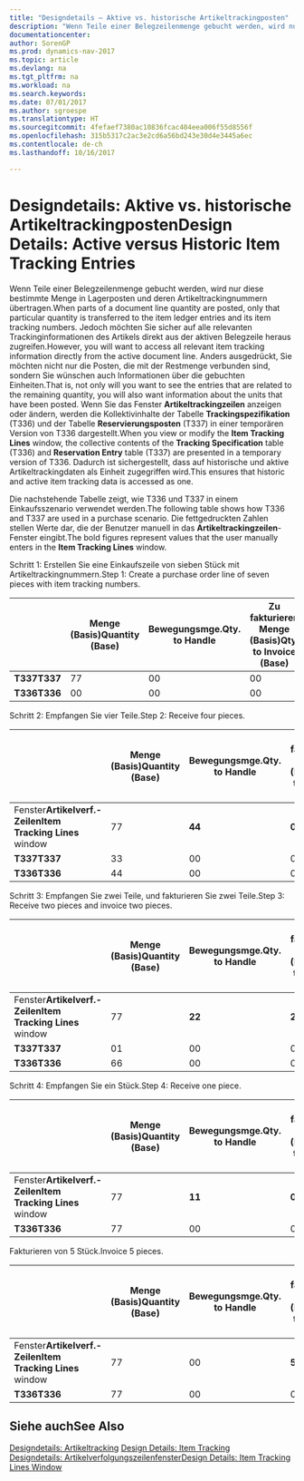 ```yaml
---
title: "Designdetails – Aktive vs. historische Artikeltrackingposten"
description: "Wenn Teile einer Belegzeilenmenge gebucht werden, wird nur diese bestimmte Menge in Lagerposten und deren Artikeltrackingnummern übertragen. Jedoch möchten Sie sicher auf alle relevanten Trackinginformationen des Artikels direkt aus der aktiven Belegzeile heraus zugreifen. Anders ausgedrückt, Sie möchten nicht nur die Posten, die mit der Restmenge verbunden sind, sondern Sie wünschen auch Informationen über die gebuchten Einheiten. Wenn Sie das Fenster **Artikeltrackingzeilen** anzeigen oder ändern, werden die Kollektivinhalte der Tabelle **Trackingspezifikation** (T336) und der Tabelle **Reservierungsposten** (T337) in einer temporären Version von T336 dargestellt. Dadurch ist sichergestellt, dass auf historische und aktive Artikeltrackingdaten als Einheit zugegriffen wird."
documentationcenter: 
author: SorenGP
ms.prod: dynamics-nav-2017
ms.topic: article
ms.devlang: na
ms.tgt_pltfrm: na
ms.workload: na
ms.search.keywords: 
ms.date: 07/01/2017
ms.author: sgroespe
ms.translationtype: HT
ms.sourcegitcommit: 4fefaef7380ac10836fcac404eea006f55d8556f
ms.openlocfilehash: 315b5317c2ac3e2cd6a56bd243e30d4e3445a6ec
ms.contentlocale: de-ch
ms.lasthandoff: 10/16/2017

---
```

# <a name="design-details-active-versus-historic-item-tracking-entries"></a><span data-ttu-id="b1d89-107">Designdetails: Aktive vs. historische Artikeltrackingposten</span><span class="sxs-lookup"><span data-stu-id="b1d89-107">Design Details: Active versus Historic Item Tracking Entries</span></span>
<span data-ttu-id="b1d89-108">Wenn Teile einer Belegzeilenmenge gebucht werden, wird nur diese bestimmte Menge in Lagerposten und deren Artikeltrackingnummern übertragen.</span><span class="sxs-lookup"><span data-stu-id="b1d89-108">When parts of a document line quantity are posted, only that particular quantity is transferred to the item ledger entries and its item tracking numbers.</span></span> <span data-ttu-id="b1d89-109">Jedoch möchten Sie sicher auf alle relevanten Trackinginformationen des Artikels direkt aus der aktiven Belegzeile heraus zugreifen.</span><span class="sxs-lookup"><span data-stu-id="b1d89-109">However, you will want to access all relevant item tracking information directly from the active document line.</span></span> <span data-ttu-id="b1d89-110">Anders ausgedrückt, Sie möchten nicht nur die Posten, die mit der Restmenge verbunden sind, sondern Sie wünschen auch Informationen über die gebuchten Einheiten.</span><span class="sxs-lookup"><span data-stu-id="b1d89-110">That is, not only will you want to see the entries that are related to the remaining quantity, you will also want information about the units that have been posted.</span></span> <span data-ttu-id="b1d89-111">Wenn Sie das Fenster **Artikeltrackingzeilen** anzeigen oder ändern, werden die Kollektivinhalte der Tabelle **Trackingspezifikation** (T336) und der Tabelle **Reservierungsposten** (T337) in einer temporären Version von T336 dargestellt.</span><span class="sxs-lookup"><span data-stu-id="b1d89-111">When you view or modify the **Item Tracking Lines** window, the collective contents of the **Tracking Specification** table (T336) and **Reservation Entry** table (T337) are presented in a temporary version of T336.</span></span> <span data-ttu-id="b1d89-112">Dadurch ist sichergestellt, dass auf historische und aktive Artikeltrackingdaten als Einheit zugegriffen wird.</span><span class="sxs-lookup"><span data-stu-id="b1d89-112">This ensures that historic and active item tracking data is accessed as one.</span></span>  

 <span data-ttu-id="b1d89-113">Die nachstehende Tabelle zeigt, wie T336 und T337 in einem Einkaufsszenario verwendet werden.</span><span class="sxs-lookup"><span data-stu-id="b1d89-113">The following table shows how T336 and T337 are used in a purchase scenario.</span></span> <span data-ttu-id="b1d89-114">Die fettgedruckten Zahlen stellen Werte dar, die der Benutzer manuell in das **Artikeltrackingzeilen**-Fenster eingibt.</span><span class="sxs-lookup"><span data-stu-id="b1d89-114">The bold figures represent values that the user manually enters in the **Item Tracking Lines** window.</span></span>  

 <span data-ttu-id="b1d89-115">Schritt 1: Erstellen Sie eine Einkaufszeile von sieben Stück mit Artikeltrackingnummern.</span><span class="sxs-lookup"><span data-stu-id="b1d89-115">Step 1: Create a purchase order line of seven pieces with item tracking numbers.</span></span>  

||<span data-ttu-id="b1d89-116">**Menge (Basis)**</span><span class="sxs-lookup"><span data-stu-id="b1d89-116">**Quantity (Base)**</span></span>|<span data-ttu-id="b1d89-117">**Bewegungsmge.**</span><span class="sxs-lookup"><span data-stu-id="b1d89-117">**Qty. to Handle**</span></span>|<span data-ttu-id="b1d89-118">**Zu fakturieren Menge (Basis)**</span><span class="sxs-lookup"><span data-stu-id="b1d89-118">**Qty. to Invoice (Base)**</span></span>|<span data-ttu-id="b1d89-119">**Geb. Bewegungsmenge (Basis)**</span><span class="sxs-lookup"><span data-stu-id="b1d89-119">**Quantity Handled (Base)**</span></span>|<span data-ttu-id="b1d89-120">**Fakturierte Menge (Basis)**</span><span class="sxs-lookup"><span data-stu-id="b1d89-120">**Quantity Invoiced (Base)**</span></span>|  
|-|----------------------------------------------|--------------------------------------------|------------------------------------------------------|-------------------------------------------------------|--------------------------------------------------------|  
|<span data-ttu-id="b1d89-121">**T337**</span><span class="sxs-lookup"><span data-stu-id="b1d89-121">**T337**</span></span>|<span data-ttu-id="b1d89-122">7</span><span class="sxs-lookup"><span data-stu-id="b1d89-122">7</span></span>|<span data-ttu-id="b1d89-123">0</span><span class="sxs-lookup"><span data-stu-id="b1d89-123">0</span></span>|<span data-ttu-id="b1d89-124">0</span><span class="sxs-lookup"><span data-stu-id="b1d89-124">0</span></span>|<span data-ttu-id="b1d89-125">0</span><span class="sxs-lookup"><span data-stu-id="b1d89-125">0</span></span>|<span data-ttu-id="b1d89-126">0</span><span class="sxs-lookup"><span data-stu-id="b1d89-126">0</span></span>|  
|<span data-ttu-id="b1d89-127">**T336**</span><span class="sxs-lookup"><span data-stu-id="b1d89-127">**T336**</span></span>|<span data-ttu-id="b1d89-128">0</span><span class="sxs-lookup"><span data-stu-id="b1d89-128">0</span></span>|<span data-ttu-id="b1d89-129">0</span><span class="sxs-lookup"><span data-stu-id="b1d89-129">0</span></span>|<span data-ttu-id="b1d89-130">0</span><span class="sxs-lookup"><span data-stu-id="b1d89-130">0</span></span>|<span data-ttu-id="b1d89-131">0</span><span class="sxs-lookup"><span data-stu-id="b1d89-131">0</span></span>|<span data-ttu-id="b1d89-132">0</span><span class="sxs-lookup"><span data-stu-id="b1d89-132">0</span></span>|  

 <span data-ttu-id="b1d89-133">Schritt 2: Empfangen Sie vier Teile.</span><span class="sxs-lookup"><span data-stu-id="b1d89-133">Step 2: Receive four pieces.</span></span>  

||<span data-ttu-id="b1d89-134">**Menge (Basis)**</span><span class="sxs-lookup"><span data-stu-id="b1d89-134">**Quantity (Base)**</span></span>|<span data-ttu-id="b1d89-135">**Bewegungsmge.**</span><span class="sxs-lookup"><span data-stu-id="b1d89-135">**Qty. to Handle**</span></span>|<span data-ttu-id="b1d89-136">**Zu fakturieren Menge (Basis)**</span><span class="sxs-lookup"><span data-stu-id="b1d89-136">**Qty. to Invoice (Base)**</span></span>|<span data-ttu-id="b1d89-137">**Geb. Bewegungsmenge (Basis)**</span><span class="sxs-lookup"><span data-stu-id="b1d89-137">**Quantity Handled (Base)**</span></span>|<span data-ttu-id="b1d89-138">**Fakturierte Menge (Basis)**</span><span class="sxs-lookup"><span data-stu-id="b1d89-138">**Quantity Invoiced (Base)**</span></span>|  
|-|----------------------------------------------|--------------------------------------------|------------------------------------------------------|-------------------------------------------------------|--------------------------------------------------------|  
|<span data-ttu-id="b1d89-139">Fenster**Artikelverf.-Zeilen**</span><span class="sxs-lookup"><span data-stu-id="b1d89-139">**Item Tracking Lines** window</span></span>|<span data-ttu-id="b1d89-140">7</span><span class="sxs-lookup"><span data-stu-id="b1d89-140">7</span></span>|<span data-ttu-id="b1d89-141">**4**</span><span class="sxs-lookup"><span data-stu-id="b1d89-141">**4**</span></span>|<span data-ttu-id="b1d89-142">**0**</span><span class="sxs-lookup"><span data-stu-id="b1d89-142">**0**</span></span>|<span data-ttu-id="b1d89-143">0</span><span class="sxs-lookup"><span data-stu-id="b1d89-143">0</span></span>|<span data-ttu-id="b1d89-144">0</span><span class="sxs-lookup"><span data-stu-id="b1d89-144">0</span></span>|  
|<span data-ttu-id="b1d89-145">**T337**</span><span class="sxs-lookup"><span data-stu-id="b1d89-145">**T337**</span></span>|<span data-ttu-id="b1d89-146">3</span><span class="sxs-lookup"><span data-stu-id="b1d89-146">3</span></span>|<span data-ttu-id="b1d89-147">0</span><span class="sxs-lookup"><span data-stu-id="b1d89-147">0</span></span>|<span data-ttu-id="b1d89-148">0</span><span class="sxs-lookup"><span data-stu-id="b1d89-148">0</span></span>|<span data-ttu-id="b1d89-149">0</span><span class="sxs-lookup"><span data-stu-id="b1d89-149">0</span></span>|<span data-ttu-id="b1d89-150">0</span><span class="sxs-lookup"><span data-stu-id="b1d89-150">0</span></span>|  
|<span data-ttu-id="b1d89-151">**T336**</span><span class="sxs-lookup"><span data-stu-id="b1d89-151">**T336**</span></span>|<span data-ttu-id="b1d89-152">4</span><span class="sxs-lookup"><span data-stu-id="b1d89-152">4</span></span>|<span data-ttu-id="b1d89-153">0</span><span class="sxs-lookup"><span data-stu-id="b1d89-153">0</span></span>|<span data-ttu-id="b1d89-154">0</span><span class="sxs-lookup"><span data-stu-id="b1d89-154">0</span></span>|<span data-ttu-id="b1d89-155">4</span><span class="sxs-lookup"><span data-stu-id="b1d89-155">4</span></span>|<span data-ttu-id="b1d89-156">0</span><span class="sxs-lookup"><span data-stu-id="b1d89-156">0</span></span>|  

 <span data-ttu-id="b1d89-157">Schritt 3: Empfangen Sie zwei Teile, und fakturieren Sie zwei Teile.</span><span class="sxs-lookup"><span data-stu-id="b1d89-157">Step 3: Receive two pieces and invoice two pieces.</span></span>  

||<span data-ttu-id="b1d89-158">**Menge (Basis)**</span><span class="sxs-lookup"><span data-stu-id="b1d89-158">**Quantity (Base)**</span></span>|<span data-ttu-id="b1d89-159">**Bewegungsmge.**</span><span class="sxs-lookup"><span data-stu-id="b1d89-159">**Qty. to Handle**</span></span>|<span data-ttu-id="b1d89-160">**Zu fakturieren Menge (Basis)**</span><span class="sxs-lookup"><span data-stu-id="b1d89-160">**Qty. to Invoice (Base)**</span></span>|<span data-ttu-id="b1d89-161">**Geb. Bewegungsmenge (Basis)**</span><span class="sxs-lookup"><span data-stu-id="b1d89-161">**Quantity Handled (Base)**</span></span>|<span data-ttu-id="b1d89-162">**Fakturierte Menge (Basis)**</span><span class="sxs-lookup"><span data-stu-id="b1d89-162">**Quantity Invoiced (Base)**</span></span>|  
|-|----------------------------------------------|--------------------------------------------|------------------------------------------------------|-------------------------------------------------------|--------------------------------------------------------|  
|<span data-ttu-id="b1d89-163">Fenster**Artikelverf.-Zeilen**</span><span class="sxs-lookup"><span data-stu-id="b1d89-163">**Item Tracking Lines** window</span></span>|<span data-ttu-id="b1d89-164">7</span><span class="sxs-lookup"><span data-stu-id="b1d89-164">7</span></span>|<span data-ttu-id="b1d89-165">**2**</span><span class="sxs-lookup"><span data-stu-id="b1d89-165">**2**</span></span>|<span data-ttu-id="b1d89-166">**2**</span><span class="sxs-lookup"><span data-stu-id="b1d89-166">**2**</span></span>|<span data-ttu-id="b1d89-167">4</span><span class="sxs-lookup"><span data-stu-id="b1d89-167">4</span></span>|<span data-ttu-id="b1d89-168">0</span><span class="sxs-lookup"><span data-stu-id="b1d89-168">0</span></span>|  
|<span data-ttu-id="b1d89-169">**T337**</span><span class="sxs-lookup"><span data-stu-id="b1d89-169">**T337**</span></span>|<span data-ttu-id="b1d89-170">0</span><span class="sxs-lookup"><span data-stu-id="b1d89-170">1</span></span>|<span data-ttu-id="b1d89-171">0</span><span class="sxs-lookup"><span data-stu-id="b1d89-171">0</span></span>|<span data-ttu-id="b1d89-172">0</span><span class="sxs-lookup"><span data-stu-id="b1d89-172">0</span></span>|<span data-ttu-id="b1d89-173">0</span><span class="sxs-lookup"><span data-stu-id="b1d89-173">0</span></span>|<span data-ttu-id="b1d89-174">0</span><span class="sxs-lookup"><span data-stu-id="b1d89-174">0</span></span>|  
|<span data-ttu-id="b1d89-175">**T336**</span><span class="sxs-lookup"><span data-stu-id="b1d89-175">**T336**</span></span>|<span data-ttu-id="b1d89-176">6</span><span class="sxs-lookup"><span data-stu-id="b1d89-176">6</span></span>|<span data-ttu-id="b1d89-177">0</span><span class="sxs-lookup"><span data-stu-id="b1d89-177">0</span></span>|<span data-ttu-id="b1d89-178">0</span><span class="sxs-lookup"><span data-stu-id="b1d89-178">0</span></span>|<span data-ttu-id="b1d89-179">6</span><span class="sxs-lookup"><span data-stu-id="b1d89-179">6</span></span>|<span data-ttu-id="b1d89-180">2</span><span class="sxs-lookup"><span data-stu-id="b1d89-180">2</span></span>|  

 <span data-ttu-id="b1d89-181">Schritt 4: Empfangen Sie ein Stück.</span><span class="sxs-lookup"><span data-stu-id="b1d89-181">Step 4: Receive one piece.</span></span>  

||<span data-ttu-id="b1d89-182">**Menge (Basis)**</span><span class="sxs-lookup"><span data-stu-id="b1d89-182">**Quantity (Base)**</span></span>|<span data-ttu-id="b1d89-183">**Bewegungsmge.**</span><span class="sxs-lookup"><span data-stu-id="b1d89-183">**Qty. to Handle**</span></span>|<span data-ttu-id="b1d89-184">**Zu fakturieren Menge (Basis)**</span><span class="sxs-lookup"><span data-stu-id="b1d89-184">**Qty. to Invoice (Base)**</span></span>|<span data-ttu-id="b1d89-185">**Geb. Bewegungsmenge (Basis)**</span><span class="sxs-lookup"><span data-stu-id="b1d89-185">**Quantity Handled (Base)**</span></span>|<span data-ttu-id="b1d89-186">**Fakturierte Menge (Basis)**</span><span class="sxs-lookup"><span data-stu-id="b1d89-186">**Quantity Invoiced (Base)**</span></span>|  
|-|----------------------------------------------|--------------------------------------------|------------------------------------------------------|-------------------------------------------------------|--------------------------------------------------------|  
|<span data-ttu-id="b1d89-187">Fenster**Artikelverf.-Zeilen**</span><span class="sxs-lookup"><span data-stu-id="b1d89-187">**Item Tracking Lines** window</span></span>|<span data-ttu-id="b1d89-188">7</span><span class="sxs-lookup"><span data-stu-id="b1d89-188">7</span></span>|<span data-ttu-id="b1d89-189">**1**</span><span class="sxs-lookup"><span data-stu-id="b1d89-189">**1**</span></span>|<span data-ttu-id="b1d89-190">**0**</span><span class="sxs-lookup"><span data-stu-id="b1d89-190">**0**</span></span>|<span data-ttu-id="b1d89-191">6</span><span class="sxs-lookup"><span data-stu-id="b1d89-191">6</span></span>|<span data-ttu-id="b1d89-192">2</span><span class="sxs-lookup"><span data-stu-id="b1d89-192">2</span></span>|  
|<span data-ttu-id="b1d89-193">**T336**</span><span class="sxs-lookup"><span data-stu-id="b1d89-193">**T336**</span></span>|<span data-ttu-id="b1d89-194">7</span><span class="sxs-lookup"><span data-stu-id="b1d89-194">7</span></span>|<span data-ttu-id="b1d89-195">0</span><span class="sxs-lookup"><span data-stu-id="b1d89-195">0</span></span>|<span data-ttu-id="b1d89-196">0</span><span class="sxs-lookup"><span data-stu-id="b1d89-196">0</span></span>|<span data-ttu-id="b1d89-197">7</span><span class="sxs-lookup"><span data-stu-id="b1d89-197">7</span></span>|<span data-ttu-id="b1d89-198">2</span><span class="sxs-lookup"><span data-stu-id="b1d89-198">2</span></span>|  

 <span data-ttu-id="b1d89-199">Fakturieren von 5 Stück.</span><span class="sxs-lookup"><span data-stu-id="b1d89-199">Invoice 5 pieces.</span></span>  

||<span data-ttu-id="b1d89-200">**Menge (Basis)**</span><span class="sxs-lookup"><span data-stu-id="b1d89-200">**Quantity (Base)**</span></span>|<span data-ttu-id="b1d89-201">**Bewegungsmge.**</span><span class="sxs-lookup"><span data-stu-id="b1d89-201">**Qty. to Handle**</span></span>|<span data-ttu-id="b1d89-202">**Zu fakturieren Menge (Basis)**</span><span class="sxs-lookup"><span data-stu-id="b1d89-202">**Qty. to Invoice (Base)**</span></span>|<span data-ttu-id="b1d89-203">**Geb. Bewegungsmenge (Basis)**</span><span class="sxs-lookup"><span data-stu-id="b1d89-203">**Quantity Handled (Base)**</span></span>|<span data-ttu-id="b1d89-204">**Fakturierte Menge (Basis)**</span><span class="sxs-lookup"><span data-stu-id="b1d89-204">**Quantity Invoiced (Base)**</span></span>|  
|-|----------------------------------------------|--------------------------------------------|------------------------------------------------------|-------------------------------------------------------|--------------------------------------------------------|  
|<span data-ttu-id="b1d89-205">Fenster**Artikelverf.-Zeilen**</span><span class="sxs-lookup"><span data-stu-id="b1d89-205">**Item Tracking Lines** window</span></span>|<span data-ttu-id="b1d89-206">7</span><span class="sxs-lookup"><span data-stu-id="b1d89-206">7</span></span>|<span data-ttu-id="b1d89-207">0</span><span class="sxs-lookup"><span data-stu-id="b1d89-207">0</span></span>|<span data-ttu-id="b1d89-208">**5**</span><span class="sxs-lookup"><span data-stu-id="b1d89-208">**5**</span></span>|<span data-ttu-id="b1d89-209">7</span><span class="sxs-lookup"><span data-stu-id="b1d89-209">7</span></span>|<span data-ttu-id="b1d89-210">2</span><span class="sxs-lookup"><span data-stu-id="b1d89-210">2</span></span>|  
|<span data-ttu-id="b1d89-211">**T336**</span><span class="sxs-lookup"><span data-stu-id="b1d89-211">**T336**</span></span>|<span data-ttu-id="b1d89-212">7</span><span class="sxs-lookup"><span data-stu-id="b1d89-212">7</span></span>|<span data-ttu-id="b1d89-213">0</span><span class="sxs-lookup"><span data-stu-id="b1d89-213">0</span></span>|<span data-ttu-id="b1d89-214">0</span><span class="sxs-lookup"><span data-stu-id="b1d89-214">0</span></span>|<span data-ttu-id="b1d89-215">7</span><span class="sxs-lookup"><span data-stu-id="b1d89-215">7</span></span>|<span data-ttu-id="b1d89-216">7</span><span class="sxs-lookup"><span data-stu-id="b1d89-216">7</span></span>|  

## <a name="see-also"></a><span data-ttu-id="b1d89-217">Siehe auch</span><span class="sxs-lookup"><span data-stu-id="b1d89-217">See Also</span></span>  
 <span data-ttu-id="b1d89-218">[Designdetails: Artikeltracking](design-details-item-tracking.md) </span><span class="sxs-lookup"><span data-stu-id="b1d89-218">[Design Details: Item Tracking](design-details-item-tracking.md) </span></span>  
 [<span data-ttu-id="b1d89-219">Designdetails: Artikelverfolgungszeilenfenster</span><span class="sxs-lookup"><span data-stu-id="b1d89-219">Design Details: Item Tracking Lines Window</span></span>](design-details-item-tracking-lines-window.md)

